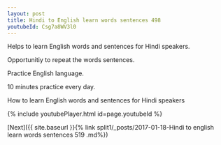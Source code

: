 ```yaml
---
layout: post
title: Hindi to English learn words sentences 498 
youtubeId: Csg7a8WV3l0
---
```

 
 
Helps to learn English words and sentences for Hindi speakers.

Opportunitiy to repeat the words sentences. 

Practice English language. 
 
10 minutes practice every day. 
 
How to learn English words and sentences for Hindi speakers 
 
{% include youtubePlayer.html id=page.youtubeId %}
 
 
[Next]({{ site.baseurl }}{% link  split1/_posts/2017-01-18-Hindi to english learn words sentences 519 .md%})
 
